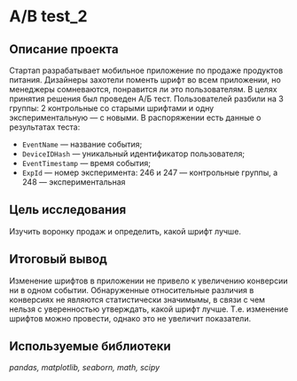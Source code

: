 # A/B test_2
## Описание проекта

Стартап разрабатывает мобильное приложение по продаже продуктов питания. Дизайнеры захотели поменть шрифт во всем приложении, но менеджеры сомневаются, понравится ли это пользователям. В целях принятия решения был проведен А/Б тест. Пользователей разбили на 3 группы: 2 контрольные со старыми шрифтами и одну экспериментальную — с новыми. В распоряжении есть данные о результатах теста:
- `EventName` — название события;
- `DeviceIDHash` — уникальный идентификатор пользователя;
- `EventTimestamp` — время события;
- `ExpId` — номер эксперимента: 246 и 247 — контрольные группы, а 248 — экспериментальная

## Цель исследования
Изучить воронку продаж и определить, какой шрифт лучше.

## Итоговый вывод 
Изменение шрифтов в приложении не привело к увеличению конверсии ни в одном событии. Обнаруженные относительные различия в конверсиях не являются статистически значимымы, в связи с чем нельзя с уверенностью утверждать, какой шрифт лучше. Т.е. изменение шрифтов можно провести, однако это не увеличит показатели.

## Используемые библиотеки
*pandas, matplotlib, seaborn, math, scipy*
